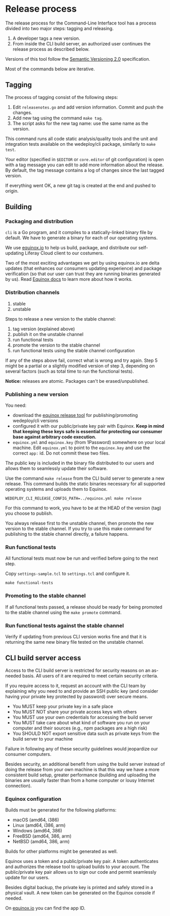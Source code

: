 # Release process
The release process for the Command-Line Interface tool has a process divided into two major steps: tagging and releasing.

1. A developer tags a new version.
2. From inside the CLI build server, an authorized user continues the release process as described below.

Versions of this tool follow the [Semantic Versioning 2.0](http://www.semver.org/) specification.

Most of the commands below are iterative.

## Tagging
The process of tagging consist of the following steps:

1. Edit `releasenotes.go` and add version information. Commit and push the changes.
2. Add new tag using the command `make tag`.
3. The script asks for the new tag name: use the same name as the version. 

This command runs all code static analysis/quality tools and the unit and integration tests available on the wedeploy/cli package, similarly to `make test`.

Your editor (specified in `$EDITOR` or `core.editor` of git configuration) is open with a tag message you can edit to add more information about the release. By default, the tag message contains a log of changes since the last tagged version.

If everything went OK, a new git tag is created at the end and pushed to origin.

## Building

### Packaging and distribution
`cli` is a Go program, and it compiles to a statically-linked binary file by default. We have to generate a binary for each of our operating systems.

We use [equinox.io](https://equinox.io) to help us build, package, and distribute our self-updating Liferay Cloud client to our costumers.

Two of the most exciting advantages we get by using equinox.io are delta updates (that enhances our consumers updating experience) and package verification (so that our user can trust they are running binaries generated by us). Read [Equinox docs](https://equinox.io/docs) to learn more about how it works.

### Distribution channels
1. stable
2. unstable

Steps to release a new version to the stable channel:

1. tag version (explained above)
2. publish it on the unstable channel
3. run functional tests
4. promote the version to the stable channel
5. run functional tests using the stable channel configuration

If any of the steps above fail, correct what is wrong and try again. Step 5 might be a partial or a slightly modified version of step 3, depending on several factors (such as total time to run the functional tests).

**Notice:** releases are atomic. Packages can't be erased/unpublished.

### Publishing a new version
You need:
 
+ download the [equinox release tool](https://dl.equinox.io/equinox/release-tool/stable) for publishing/promoting wedeploy/cli versions
+ configured it with our public/private key pair with Equinox. **Keep in mind that keeping these keys safe is essential for protecting our consumer base against arbitrary code execution.**
+ `equinox.yml` and `equinox.key` (from 1Password) somewhere on your local machine. Edit `equinox.yml` to point to the `equinox.key` and use the correct `app:` id. Do not commit these two files.

The public key is included in the binary file distributed to our users and allows them to seamlessly update their software.

Use the command `make release` from the CLI build server to generate a new release. This command builds the static binaries necessary for all supported operating systems and uploads them to Equinox.

```shell
WEDEPLOY_CLI_RELEASE_CONFIG_PATH=../equinox.yml make release
```

For this command to work, you have to be at the HEAD of the version (tag) you choose to publish.

You always release first to the unstable channel, then promote the new version to the stable channel. If you try to use this make command for publishing to the stable channel directly, a failure happens.

### Run functional tests
All functional tests must now be run and verified before going to the next step.

Copy `settings-sample.tcl` to `settings.tcl` and configure it.

```shell
make functional-tests
```

### Promoting to the stable channel
If all functional tests passed, a release should be ready for being promoted to the stable channel using the `make promote` command.

### Run functional tests against the stable channel
Verify if updating from previous CLI version works fine and that it is returning the same new binary file tested on the unstable channel.

## CLI build server access
Access to the CLI build server is restricted for security reasons on an as-needed basis. All users of it are required to meet certain security criteria.

If you require access to it, request an account with the CLI team by explaining why you need to and provide an SSH public key (and consider having your private key protected by password) over secure means.

* You MUST keep your private key in a safe place
* You MUST NOT share your private access keys with others
* You MUST use your own credentials for accessing the build server
* You MUST take care about what kind of software you run on your computer and their sources (e.g., npm packages are a high risk)
* You SHOULD NOT export sensitive data such as private keys from the build server to your machine

Failure in following any of these security guidelines would jeopardize our consumer computers.

Besides security, an additional benefit from using the build server instead of doing the release from your own machine is that this way we have a more consistent build setup, greater performance (building and uploading the binaries are usually faster than from a home computer or lousy Internet connection).

### Equinox configuration
Builds must be generated for the following platforms:

* macOS (amd64, i386)
* Linux (amd64, i386, arm)
* Windows (amd64, 386)
* FreeBSD (amd64, 386, arm)
* NetBSD (amd64, 386, arm)

Builds for other platforms might be generated as well.

Equinox uses a token and a public/private key pair. A token authenticates and authorizes the release tool to upload builds to your account. The public/private key pair allows us to sign our code and permit seamlessly update for our users.

Besides digital backup, the private key is printed and safely stored in a physical vault. A new token can be generated on the Equinox console if needed.

On [equinox.io](https://equinox.io) you can find the app ID.
